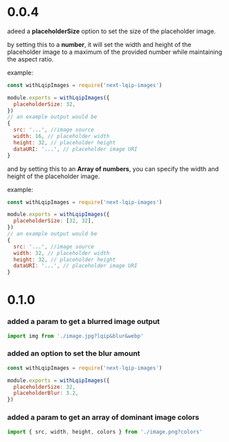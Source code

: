 
# 0.0.4

adeed a **placeholderSize** option to set the size of the placeholder image.

by setting this to a **number**, it will set the width and height of the
placeholder image to a maximum of the provided number while maintaining the
aspect ratio.

example:

```js
const withLqipImages = require('next-lqip-images')

module.exports = withLqipImages({
  placeholderSize: 32,
})
// an example output would be
{
  src: '...', //image source
  width: 16, // placeholder width
  height: 32, // placeholder height
  dataURI: '...', // placeholder image URI
}
```

and by setting this to an **Array of numbers**, you can specify the width and
height of the placeholder image.

example:

```js
const withLqipImages = require('next-lqip-images')

module.exports = withLqipImages({
  placeholderSize: [32, 32],
})
// an example output would be
{
  src: '...', //image source
  width: 32, // placeholder width
  height: 32, // placeholder height
  dataURI: '...', // placeholder image URI
}
```

# 0.1.0

### added a param to get a blurred image output

```js
import img from './image.jpg?lqip&blur&webp'
```

### added an option to set the blur amount

```js
const withLqipImages = require('next-lqip-images')

module.exports = withLqipImages({
  placeholderSize: 32,
  placeholderBlur: 3.2,
})
```

### added a param to get an array of dominant image colors

```js
import { src, width, height, colors } from './image.png?colors'
```